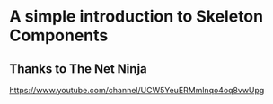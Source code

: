 # A simple introduction to Skeleton Components
## Thanks to The Net Ninja
https://www.youtube.com/channel/UCW5YeuERMmlnqo4oq8vwUpg